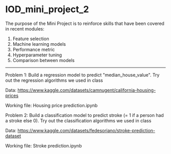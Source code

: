 # IOD_mini_project_2
The purpose of the Mini Project is to reinforce skills that have been covered in recent modules:

1. Feature selection
2. Machine learning models
3. Performance metric
4. Hyperparameter tuning
5. Comparison between models
-----------

Problem 1: Build a regression model to predict
"median_house_value". Try out the regression algorithms we used in
class


Data: https://www.kaggle.com/datasets/camnugent/california-housing-prices

Working file: Housing price prediction.ipynb



Problem 2: Build a classification model to predict stroke (=
1 if a person had a stroke else 0). Try out the classification algorithms we
used in class


Data: https://www.kaggle.com/datasets/fedesoriano/stroke-prediction-dataset

Working file: Stroke prediction.ipynb
